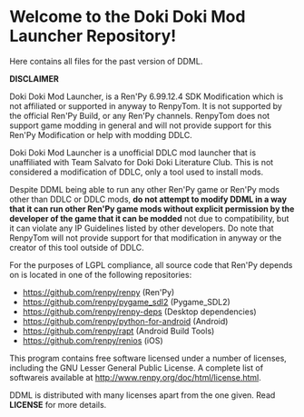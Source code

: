 # Welcome to the Doki Doki Mod Launcher Repository!

Here contains all files for the past version of DDML.

**DISCLAIMER**

Doki Doki Mod Launcher, is a Ren'Py 6.99.12.4 SDK Modification which is not affiliated or supported in anyway to RenpyTom. It is not supported by the official Ren'Py Build, or any Ren'Py channels. RenpyTom does not support game modding in general and will not provide support for this Ren'Py Modification or help with modding DDLC.
    
Doki Doki Mod Launcher is a unofficial DDLC mod launcher that is unaffiliated with Team Salvato for Doki Doki Literature Club. This is not considered a modification of DDLC, only a tool used to install mods.

Despite DDML being able to run any other Ren'Py game or Ren'Py mods other than DDLC or DDLC mods, **do not attempt to modify DDML in a way that it can run other Ren'Py game mods without explicit permission by the developer of the game that it can be modded** not due to compatibility, but it can violate any IP Guidelines listed by other developers. Do note that RenpyTom will not provide support for that modification in anyway or the creator of this tool outside of DDLC.

For the purposes of LGPL compliance, all source code that Ren'Py depends
on is located in one of the following repositories:

* https://github.com/renpy/renpy (Ren'Py)
* https://github.com/renpy/pygame_sdl2 (Pygame_SDL2)
* https://github.com/renpy/renpy-deps (Desktop dependencies)
* https://github.com/renpy/python-for-android (Android)
* https://github.com/renpy/rapt (Android Build Tools)
* https://github.com/renpy/renios (iOS)

This program contains free software licensed under a number of licenses, including the GNU Lesser General Public License. A complete list of softwareis available at http://www.renpy.org/doc/html/license.html.

DDML is distributed with many licenses apart from the one given. Read **LICENSE** for more details.
